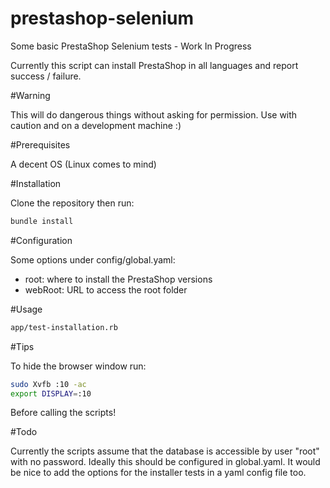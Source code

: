prestashop-selenium
===================

Some basic PrestaShop Selenium tests - Work In Progress

Currently this script can install PrestaShop in all languages and report success / failure.

#Warning

This will do dangerous things without asking for permission. Use with caution and on a development machine :)

#Prerequisites

A decent OS (Linux comes to mind)

#Installation

Clone the repository then run:
```bash
bundle install
```

#Configuration

Some options under config/global.yaml:
- root: where to install the PrestaShop versions
- webRoot: URL to access the root folder

#Usage

```bash
app/test-installation.rb
```

#Tips

To hide the browser window run:
```bash
sudo Xvfb :10 -ac
export DISPLAY=:10
```

Before calling the scripts!

#Todo

Currently the scripts assume that the database is accessible by user "root" with no password. Ideally this should be configured in global.yaml. It would be nice to add the options for the installer tests in a yaml config file too.
